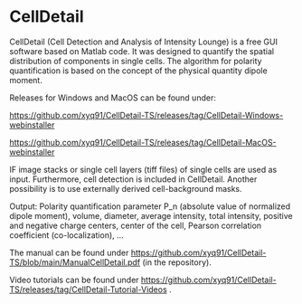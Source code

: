 # CellDetail
 CellDetail (Cell Detection and Analysis of Intensity Lounge) is a free GUI software based on Matlab code. It was designed to quantify the spatial distribution of components in single cells. The algorithm for polarity quantification is based on the concept of the physical quantity dipole moment.  

 Releases for Windows and MacOS can be found under: 
 
https://github.com/xyq91/CellDetail-TS/releases/tag/CellDetail-Windows-webinstaller

https://github.com/xyq91/CellDetail-TS/releases/tag/CellDetail-MacOS-webinstaller

 
IF image stacks or single cell layers (tiff files) of single cells are used as input.
Furthermore, cell detection is included in CellDetail. Another possibility is to use externally derived cell-background masks.

Output: 
Polarity quantification parameter P_n (absolute value of normalized dipole moment), volume, diameter, average intensity, total intensity, positive and negative charge centers, center of the cell, Pearson correlation coefficient (co-localization), ...

The manual can be found under https://github.com/xyq91/CellDetail-TS/blob/main/ManualCellDetail.pdf (in the repository).

Video tutorials can be found under https://github.com/xyq91/CellDetail-TS/releases/tag/CellDetail-Tutorial-Videos .
